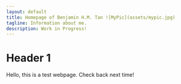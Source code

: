 ```yaml
---
layout: default
title: Homepage of Benjamin H.M. Tan ![MyPic](assets/mypic.jpg)
tagline: Information about me.
description: Work in Progress!
---
```


# [](#header-1)Header 1

Hello, this is a test webpage. Check back next time!